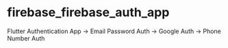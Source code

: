 # firebase_firebase_auth_app
Flutter Authentication App
-> Email Password Auth
-> Google Auth
-> Phone Number Auth 

